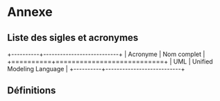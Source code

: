 # Annexe

## Liste des sigles et acronymes

+----------+---------------------------+
| Acronyme | Nom complet               |
+==========+===========================+
| UML      | Unified Modeling Language |
+----------+---------------------------+

## Définitions
